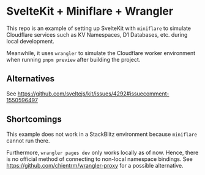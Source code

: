 # SvelteKit + Miniflare + Wrangler

This repo is an example of setting up SvelteKit with `miniflare` to simulate Cloudflare services such as KV Namespaces, D1 Databases, etc. during local development.

Meanwhile, it uses `wrangler` to simulate the Cloudflare worker environment when running `pnpm preview` after building the project.

## Alternatives

See https://github.com/sveltejs/kit/issues/4292#issuecomment-1550596497

## Shortcomings

This example does not work in a StackBlitz environment because `miniflare` cannot run there.

Furthermore, `wrangler pages dev` only works locally as of now. Hence, there is no official method of connecting to non-local namespace bindings. See https://github.com/chientrm/wrangler-proxy for a possible alternative.
